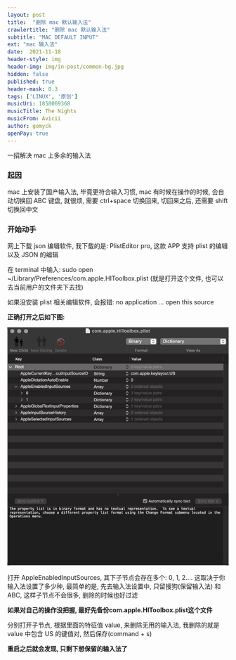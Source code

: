 ```yaml
---
layout: post
title:  "删除 mac 默认输入法"
crawlertitle: "删除 mac 默认输入法"
subtitle: "MAC DEFAULT INPUT"
ext: "mac 输入法"
date:  2021-11-18
header-style: img
header-img: img/in-post/common-bg.jpg
hidden: false
published: true
header-mask: 0.3
tags: ['LINUX', '原创']
musicUri: 1858069368
musicTitle: The Nights
musicFrom: Avicii
author: gomyck
openPay: true
---
```


一招解决 mac 上多余的输入法

### 起因

mac 上安装了国产输入法, 毕竟更符合输入习惯, mac 有时候在操作的时候, 会自动切换回 ABC 键盘, 就很烦, 需要 ctrl+space 切换回来, 切回来之后, 还需要 shift 切换回中文

### 开始动手

网上下载 json 编辑软件, 我下载的是: PlistEditor pro, 这款 APP 支持 plist 的编辑以及 JSON 的编辑

在 terminal 中输入: sudo open ~/Library/Preferences/com.apple.HIToolbox.plist (就是打开这个文件, 也可以去当前用户的文件夹下去找)

如果没安装 plist 相关编辑软件, 会报错: no application ... open this source

**正确打开之后如下图:**

![image](/img/in-post/res2021-11-18/2021-11-18-001.png)

打开 AppleEnabledInputSources, 其下子节点会存在多个: 0, 1, 2....  这取决于你输入法设置了多少种, 最简单的是, 先去输入法设置中, 只留搜狗(保留输入法) 和 ABC, 这样子节点不会很多, 删除的时候也好过滤

**如果对自己的操作没把握, 最好先备份com.apple.HIToolbox.plist这个文件**

分别打开子节点, 根据里面的特征值 value, 来删除无用的输入法, 我删除的就是 value 中包含 US 的键值对, 然后保存(command + s)

**重启之后就会发现, 只剩下想保留的输入法了**

















